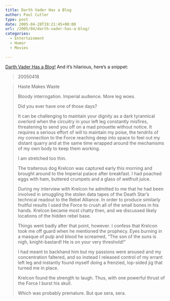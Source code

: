 ```yaml
---
title: Darth Vader Has a Blog
author: Paul Cutler
type: post
date: 2005-04-28T19:21:45+00:00
url: /2005/04/darth-vader-has-a-blog/
categories:
  - Entertainment
  - Humor
  - Movies

---
```

[Darth Vader Has a Blog!][1] And it&#8217;s hilarious, here&#8217;s a snippet:

> 20050418
  
> Haste Makes Waste
> 
> Bloody interrogation. Imperial audience. More leg woes.
> 
> Did you ever have one of those days?
> 
> It can be challenging to maintain your dignity as a dark tyrannical overlord when the circuitry in your left leg constantly misfires, threatening to send you off on a mad pirouette without notice. It requires a serious effort of will to maintain my poise, the tendrils of my connection to the Force reaching deep into space to feel out my distant quarry and at the same time wrapped around the mechanisms of my own body to keep them working.
> 
> I am stretched too thin.
> 
> The traiterous dog Krelcon was captured early this morning and brought around to the Imperial palace after breakfast. I had poached eggs with ham, buttered crumpets and a glass of wetfruit juice.
> 
> During my interview with Krelcon he admitted to me that he had been involved in smuggling the stolen data tapes of the Death Star&#8217;s technical readout to the Rebel Alliance. In order to produce similarly fruitful results I used the Force to crush all of the small bones in his hands. Krelcon became most chatty then, and we discussed likely locations of the hidden rebel base.
> 
> Things went badly after that point, however. I confess that Krelcon took me off guard when he mentioned the prophecy. Eyes burning in a masque of pulp and blood he screamed, &#8220;The son of the suns is nigh, knight-bastard! He is on your very threshold!&#8221;
> 
> I had meant to backhand him but my passions were aroused and my concentration faltered, and so instead I released control of my errant left leg and instantly found myself doing a frenzied, lop-sided jig that turned me in place.
> 
> Krelcon found the strength to laugh. Thus, with one powerful thrust of the Force I burst his skull.
> 
> Which was probably premature. But que sera, sera.

 [1]: http://darthside.blogspot.com